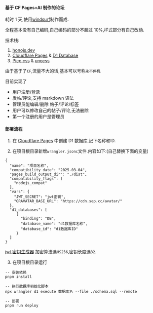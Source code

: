 #### 基于 CF Pages+AI 制作的论坛

耗时 1 天,使用[windsurf](https://codeium.com/windsurf)制作而成.

全程基本没有自己编码,自己编码的部分不超过 10%,样式部分有自己改动.

技术栈:

1. [honojs.dev](https://hono.dev/)
2. [Cloudflare Pages](https://pages.cloudflare.com/) & [D1 Database](https://developers.cloudflare.com/d1/)
3. [Pico css](https://picocss.com/) & [unocss](https://unocss.dev/)

由于基于了`CF`,流量不大的话,基本可以号称`永不停机`.

目前实现了

- 用户注册/登录
- 发帖/评论,支持 markdown 语法
- 管理员能编辑/删除 帖子/评论/标签
- 用户可以修改自己的帖子/评论,无法删除
- 第一个注册的用户是管理员

#### 部署流程

1. 在 [Cloudflare Pages](https://pages.cloudflare.com/) 中创建 D1 数据库,记下名称和ID.

2. 在项目根目录新增`wrangler.jsonc`文件.内容如下:(自己替换下面的变量)

```jsonc
{
  "name": "项目名称",
  "compatibility_date": "2025-03-04",
  "pages_build_output_dir": "./dist",
  "compatibility_flags": [
    "nodejs_compat"
  ],
  "vars": {
    "JWT_SECRET": "jwt密钥",
    "GRAVATAR_BASE_URL": "https://cdn.sep.cc/avatar/"
  },
  "d1_databases": [
     {
       "binding": "DB",
       "database_name": "d1数据库名称",
       "database_id": "d1数据库ID"
     }
  ]
}
```

[jwt 密钥生成器](https://jwt-keys.21no.de/) 加密算法选`HS256`,密钥长度选`32`.

3. 在项目根目录运行

```shell
-- 安装依赖
pnpm install

-- 执行数据库初始化脚本
npx wrangler d1 execute 数据库名 --file ./schema.sql --remote

-- 部署
pnpm run deploy
```
